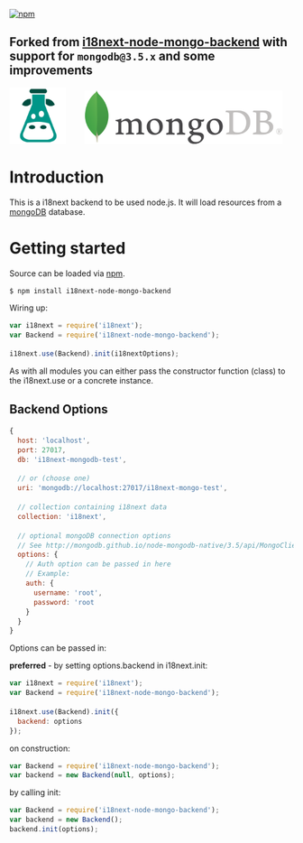 [![npm](https://badgen.net/npm/v/i18next-node-mongo-backend)](https://www.npmjs.com/package/i18next-node-mongo-backend)

## Forked from [i18next-node-mongo-backend](https://github.com/gian788/i18next-node-mongo-backend) with support for `mongodb@3.5.x` and some improvements

<img src="assets/i18next.png" alt="I18next Logo" width="100"/>
<img src="assets/mongodb.png" alt="MongoDB Logo" width="350" style="margin-left: 30px;"/>

# Introduction

This is a i18next backend to be used node.js. It will load resources from a [mongoDB](https://www.mongodb.org) database.

# Getting started

Source can be loaded via [npm](https://www.npmjs.com/package/i18next-node-mongodb-backend).

```
$ npm install i18next-node-mongo-backend
```

Wiring up:

```js
var i18next = require('i18next');
var Backend = require('i18next-node-mongo-backend');

i18next.use(Backend).init(i18nextOptions);
```

As with all modules you can either pass the constructor function (class) to the i18next.use or a concrete instance.

## Backend Options

```js
{
  host: 'localhost',
  port: 27017,
  db: 'i18next-mongodb-test',

  // or (choose one)
  uri: 'mongodb://localhost:27017/i18next-mongo-test',

  // collection containing i18next data
  collection: 'i18next',

  // optional mongoDB connection options
  // See http://mongodb.github.io/node-mongodb-native/3.5/api/MongoClient.html#.connect
  options: {
    // Auth option can be passed in here
    // Example:
    auth: {
      username: 'root',
      password: 'root
    }
  }
}
```

Options can be passed in:

**preferred** - by setting options.backend in i18next.init:

```js
var i18next = require('i18next');
var Backend = require('i18next-node-mongo-backend');

i18next.use(Backend).init({
  backend: options
});
```

on construction:

```js
var Backend = require('i18next-node-mongo-backend');
var backend = new Backend(null, options);
```

by calling init:

```js
var Backend = require('i18next-node-mongo-backend');
var backend = new Backend();
backend.init(options);
```
